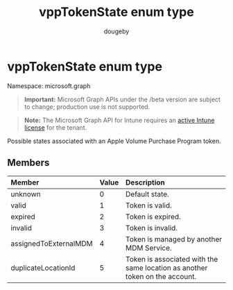 ﻿---
title: "vppTokenState enum type"
description: "Possible states associated with an Apple Volume Purchase Program token."
author: "dougeby"
localization_priority: Normal
ms.prod: "intune"
doc_type: enumPageType
---

# vppTokenState enum type

Namespace: microsoft.graph

> **Important:** Microsoft Graph APIs under the /beta version are subject to change; production use is not supported.

> **Note:** The Microsoft Graph API for Intune requires an [active Intune license](https://go.microsoft.com/fwlink/?linkid=839381) for the tenant.

Possible states associated with an Apple Volume Purchase Program token.

## Members

| Member                | Value | Description                                                                 |
| :-------------------- | :---- | :-------------------------------------------------------------------------- |
| unknown               | 0     | Default state.                                                              |
| valid                 | 1     | Token is valid.                                                             |
| expired               | 2     | Token is expired.                                                           |
| invalid               | 3     | Token is invalid.                                                           |
| assignedToExternalMDM | 4     | Token is managed by another MDM Service.                                    |
| duplicateLocationId   | 5     | Token is associated with the same location as another token on the account. |
